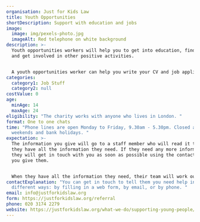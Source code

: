 ```yaml
---
organisation: Just for Kids Law
title: Youth Opportunities
shortDescription: Support with education and jobs
image:
  image: img/pexels-photo.jpg
  imageAlt: Red telephone on white background
description: >-
  Youth opportunities workers will help you to get into education, find a job
  and get involved in other positive activities. 


  A youth opportunities worker can help you write your CV and job applications; help you prepare for interviews; help you write UCAS, college and other course applications; help you find work experience placements; help you apply for tutoring support; go with you to appointments, open days, job and apprenticeship fairs; and help you with skills like organising your time. 
categories:
  category1: Job Stuff
  category2: null
costValue: 0
age:
  minAge: 14
  maxAge: 24
eligibility: "The charity works with anyone who lives in London. "
format: One to one chats
time: "Phone lines are open Monday to Friday, 9.30am - 5.30pm. Closed all day on
  weekends and bank holidays. "
expectation: >-
  The information you give will go to a staff member who will read it to see if
  they have all the information they need. If they need any more information,
  they will get in touch with you as soon as possible using the contact details
  you give them.


  When they have all the information they need, their team will work out whether they can help. They will try to do this as quickly as possible, but it could take up to 3 working days. Once they have made a decision, they will contact you to let you know whether they can help. If they can’t, they will give you contact details for other services who may be able to help. If you have any questions, just email or call again. 
contactExplanation: "You can get in touch to tell them you need help in three
  different ways: by filling in a web form, by email, or by phone. "
email: info@justforkidslaw.org
form: https://justforkidslaw.org/referral
phone: 020 3174 2279
website: https://justforkidslaw.org/what-we-do/supporting-young-people/how-can-just-kids-law-help-me
---
```

